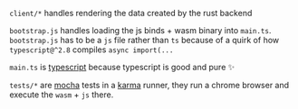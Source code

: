 `client/*` handles rendering the data created by the rust backend

`bootstrap.js` handles loading the js binds + wasm binary into `main.ts`. `bootstrap.js` has to be a `js` file rather than `ts` because of a quirk of how `typescript@^2.8` compiles `async import(...`

`main.ts` is [typescript](https://www.typescriptlang.org/) because typescript is good and pure :sparkles:

`tests/*` are [mocha](https://mochajs.org/) tests in a [karma](https://karma-runner.github.io/) runner, they run a chrome browser and execute the `wasm` + `js` there.
